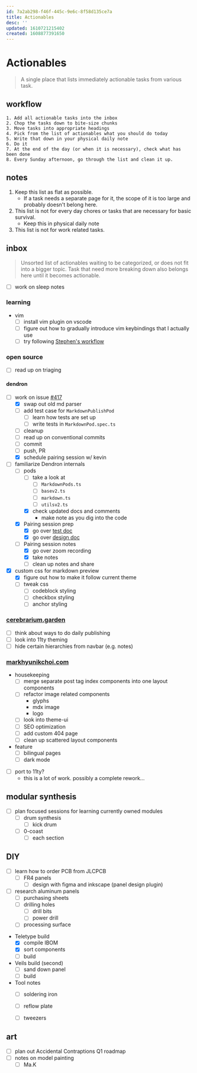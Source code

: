 ```yaml
---
id: 7a2ab298-f46f-445c-9e6c-8f58d135ce7a
title: Actionables
desc: ''
updated: 1610721215402
created: 1608877391650
---
```


# Actionables

> A single place that lists immediately actionable tasks from various task.

## workflow
```
1. Add all actionable tasks into the inbox
2. Chop the tasks down to bite-size chunks
3. Move tasks into appropriate headings
4. Pick from the list of actionables what you should do today
5. Write that down in your physical daily note
6. Do it
7. At the end of the day (or when it is necessary), check what has been done
8. Every Sunday afternoon, go through the list and clean it up.
```

## notes
1. Keep this list as flat as possible. 
    - If a task needs a separate page for it, the scope of it is too large and probably doesn't belong here.
2. This list is not for every day chores or tasks that are necessary for basic survival.
    - Keep this in physical daily note
3. This list is not for work related tasks.

## inbox

> Unsorted list of actionables waiting to be categorized, or does not fit into a bigger topic. 
Task that need more breaking down also belongs here until it becomes actionable.

- [ ] work on sleep notes

### learning
- vim
    - [ ] install vim plugin on vscode
    - [ ] figure out how to gradually introduce vim keybindings that I actually use
    - [ ] try following [Stephen's workflow](https://discord.com/channels/717965437182410783/717965437182410786/798338552761024552)

### open source
- [ ] read up on triaging

#### dendron
- [ ] work on issue [#417](https://github.com/dendronhq/dendron/issues/417)
    - [x] swap out old md parser
    - [ ] add test case for `MarkdownPublishPod`
        - [ ] learn how tests are set up
        - [ ] write tests in `MarkdownPod.spec.ts`
    - [ ] cleanup
    - [ ] read up on conventional commits
    - [ ] commit
    - [ ] push, PR
    - [x] schedule pairing session w/ kevin
- [ ] familiarize Dendron internals
    - [ ] pods
        - [ ] take a look at 
            - [ ] `MarkdownPods.ts`
            - [ ] `basev2.ts`
            - [ ] `markdown.ts`
            - [ ] `utilsv2.ts`
        - [x] check updated docs and comments
            - make note as you dig into the code
    - [X] Pairing session prep
        - [x] go over [test doc](https://dendron.so/notes/cb22bd36-d45a-4ffd-a31e-96c4b39cb7fb.html#anatomy-of-an-engine-test)
        - [x] go over [design doc](https://dendron.so/notes/c160ddce-edec-4f6e-841b-418d6030fa37.html)
    - [ ] Pairing session notes
        - [x] go over zoom recording
        - [x] take notes
        - [ ] clean up notes and share
    
- [x] custom css for markdown preview
    - [x] figure out how to make it follow current theme
    - [ ] tweak css
        - [ ] codeblock styling
        - [ ] checkbox styling
        - [ ] anchor styling

### [cerebrarium.garden](https://cerebrarium.garden)
- [ ] think about ways to do daily publishing
- [ ] look into 11ty theming
- [ ] hide certain hierarchies from navbar (e.g. notes)

### [markhyunikchoi.com](https://markhyunikchoi.com)
- housekeeping
    - [ ] merge separate post tag index components into one layout components
    - [ ] refactor image related components
        * glyphs
        * mdx image
        * logo
    - [ ] look into theme-ui
    - [ ] SEO optimization
    - [ ] add custom 404 page
    - [ ] clean up scattered layout components
- feature
    - [ ] bilingual pages
    - [ ] dark mode
- [ ] port to 11ty?
    - this is a lot of work. possibly a complete rework...


## modular synthesis
- [ ] plan focused sessions for learning currently owned modules
    - [ ] drum synthesis
        - [ ] kick drum
    - [ ] 0-coast
        - [ ] each section

## DIY
- [ ] learn how to order PCB from JLCPCB
    - [ ] FR4 panels
        - [ ] design with figma and inkscape (panel design plugin)
- [ ] research aluminum panels
    - [ ] purchasing sheets
    - [ ] drilling holes
        - [ ] drill bits
        - [ ] power drill
    - [ ] processing surface
- Teletype build
    - [x] compile IBOM
    - [x] sort components
    - [ ] build
- Veils build (second)
    - [ ] sand down panel
    - [ ] build
- Tool notes
    - [ ] soldering iron
    - [ ] reflow plate
    - [ ] tweezers


## art
- [ ] plan out Accidental Contraptions Q1 roadmap
- [ ] notes on model painting
    - [ ] Ma.K
